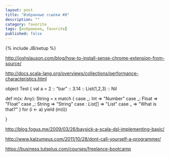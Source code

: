 ```yaml
---
layout: post
title: "Избранные ссылки #8"
description: ""
category: favorite
tags: [избранное, favorite]
published: false
---
```

{% include JB/setup %}

http://joshslauson.com/blog/how-to-install-sense-chrome-extension-from-source/

http://docs.scala-lang.org/overviews/collections/performance-characteristics.html


object Test {
  val a = 2 :: "bar" :: 3.14 :: List(1,2,3) :: Nil

  def m(x: Any): String = x match {
    case _: Int => "Number"
    case _: Float => "Float"
    case _: String => "String"
    case _: List[_] => "List"
    case _ => "What is that?"
  }
  for (i <- a) yield (m(i))

}


http://blog.fogus.me/2009/03/26/baysick-a-scala-dsl-implementing-basic/

http://www.kalzumeus.com/2011/10/28/dont-call-yourself-a-programmer/

https://business.tutsplus.com/courses/freelance-bootcamp
